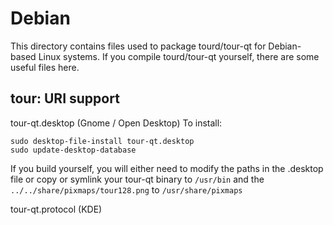
Debian
====================
This directory contains files used to package tourd/tour-qt
for Debian-based Linux systems. If you compile tourd/tour-qt yourself, there are some useful files here.

## tour: URI support ##


tour-qt.desktop  (Gnome / Open Desktop)
To install:

	sudo desktop-file-install tour-qt.desktop
	sudo update-desktop-database

If you build yourself, you will either need to modify the paths in
the .desktop file or copy or symlink your tour-qt binary to `/usr/bin`
and the `../../share/pixmaps/tour128.png` to `/usr/share/pixmaps`

tour-qt.protocol (KDE)


